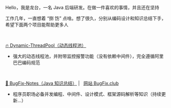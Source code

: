 Hello，我是龙台，一名 Java 后端研发。在做一件喜欢的事情，并且还在坚持

工作几年，一直想着 “捯 饬” 点啥。想了很久，分别从编码设计和知识总结下手，希望下面两个项目能帮助更多人

<br/>

[ :fire: Dynamic-ThreadPool（动态线程池）](https://github.com/acmenlt/dynamic-threadpool)

- 强大的动态线程池，并附带监控报警功能（没有依赖中间件），完全遵循阿里巴巴编码规范


<br/>

[ 🌟 BugFix-Notes（Java 知识总结）](https://github.com/acmenlt/acmenlt.github.io) | &nbsp; [网站 BugFix.club](https://www.bugfix.club)

- 程序员职场必备并发编程、中间件、设计模式、框架源码解析等知识（持续更新...）
